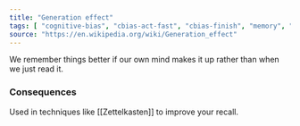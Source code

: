 ```yaml
---
title: "Generation effect"
tags: [ "cognitive-bias", "cbias-act-fast", "cbias-finish", "memory", "memory-bias" ]
source: "https://en.wikipedia.org/wiki/Generation_effect"
---
```


We remember things better if our own mind makes it up rather than when we just read it.

### Consequences

Used in techniques like [[Zettelkasten]] to improve your recall.
